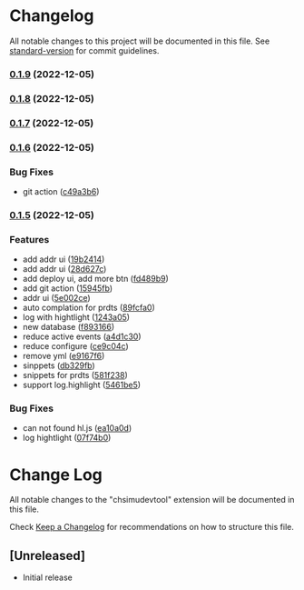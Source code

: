 # Changelog

All notable changes to this project will be documented in this file. See [standard-version](https://github.com/conventional-changelog/standard-version) for commit guidelines.

### [0.1.9](https://github.com/duiyuan/preda/compare/v0.1.8...v0.1.9) (2022-12-05)

### [0.1.8](https://github.com/duiyuan/preda/compare/v0.1.7...v0.1.8) (2022-12-05)

### [0.1.7](https://github.com/duiyuan/preda/compare/v0.1.6...v0.1.7) (2022-12-05)

### [0.1.6](https://github.com/duiyuan/preda/compare/v0.1.5...v0.1.6) (2022-12-05)


### Bug Fixes

* git action ([c49a3b6](https://github.com/duiyuan/preda/commit/c49a3b68115613ecabd86a1ad12bedf5528a4e0e))

### [0.1.5](https://github.com/duiyuan/preda/compare/v0.0.30...v0.1.5) (2022-12-05)


### Features

* add addr ui ([19b2414](https://github.com/duiyuan/preda/commit/19b241437efe9a8144c425693d195f6e8297932b))
* add addr ui ([28d627c](https://github.com/duiyuan/preda/commit/28d627cbdb77806e92baf3ef19900367d398ef05))
* add deploy ui, add more btn ([fd489b9](https://github.com/duiyuan/preda/commit/fd489b9157b74306d89efdd553e94b67d9319515))
* add git action ([15945fb](https://github.com/duiyuan/preda/commit/15945fb51c0c1b1fa3a175abf482161d5f54e7a2))
* addr ui ([5e002ce](https://github.com/duiyuan/preda/commit/5e002ce4fe26f0bad74ed157ce74efa5c93058a2))
* auto complation for prdts ([89fcfa0](https://github.com/duiyuan/preda/commit/89fcfa0769ca9b721fbcd79db6c13985a1213964))
* log with hightlight ([1243a05](https://github.com/duiyuan/preda/commit/1243a05224c4275f031827c64e71018dc0f46fb6))
* new database ([f893166](https://github.com/duiyuan/preda/commit/f893166670cd9b6c22c9cf9b7c8bde788f83dff1))
* reduce active events ([a4d1c30](https://github.com/duiyuan/preda/commit/a4d1c30bd1e850eb08023b89b1e3839d8fe336eb))
* reduce configure ([ce9c04c](https://github.com/duiyuan/preda/commit/ce9c04c1800467d4d17d1ba75dd6408c089261bb))
* remove yml ([e9167f6](https://github.com/duiyuan/preda/commit/e9167f6b5644b5db9d53419701a5b8b2646e56d8))
* sinppets ([db329fb](https://github.com/duiyuan/preda/commit/db329fb469198bbc42adb254bbe8d42a3a55d60c))
* snippets for prdts ([581f238](https://github.com/duiyuan/preda/commit/581f238fd1570c08b5b068984c987a3edc26e78c))
* support log.highlight ([5461be5](https://github.com/duiyuan/preda/commit/5461be5e7c3b0472919fa9ff27c4b34a559fec7d))


### Bug Fixes

* can not found hl.js ([ea10a0d](https://github.com/duiyuan/preda/commit/ea10a0d64347b1cf69f8cc947068e4beee837b8b))
* log hightlight ([07f74b0](https://github.com/duiyuan/preda/commit/07f74b0bcecc7648a1cf41223a626427cc3a0b7d))

# Change Log

All notable changes to the "chsimudevtool" extension will be documented in this file.

Check [Keep a Changelog](http://keepachangelog.com/) for recommendations on how to structure this file.

## [Unreleased]

- Initial release